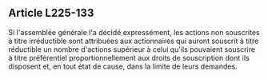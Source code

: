 Article L225-133
----
Si l'assemblée générale l'a décidé expressément, les actions non souscrites à
titre irréductible sont attribuées aux actionnaires qui auront souscrit à titre
réductible un nombre d'actions supérieur à celui qu'ils pouvaient souscrire à
titre préférentiel proportionnellement aux droits de souscription dont ils
disposent et, en tout état de cause, dans la limite de leurs demandes.
